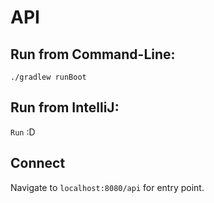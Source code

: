 # API

## Run from Command-Line:
`./gradlew runBoot`

## Run from IntelliJ:
`Run` :D 

## Connect
Navigate to `localhost:8080/api` for entry point.
